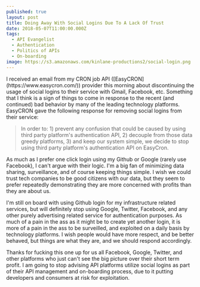```yaml
---
published: true
layout: post
title: Doing Away With Social Logins Due To A Lack Of Trust
date: 2018-05-07T11:00:00.000Z
tags:
  - API Evangelist
  - Authentication
  - Politics of APIs
  - On-boarding
image: https://s3.amazonaws.com/kinlane-productions2/social-login.png
---
```

<p></p>I received an email from my CRON job API ([EasyCRON](https://www.easycron.com/)) provider this morning about discontinuing the usage of social logins to their service with Gmail, Facebook, etc. Something that I think is a sign of things to come in response to the recent (and continued) bad behavior by many of the leading technology platforms. EasyCRON gave the following response for removing social logins from their service:

> In order to: 1) prevent any confusion that could be caused by using third party platform's authentication API, 2) decouple from those data greedy platforms, 3) and keep our system simple, we decide to stop using third party platform's authentication API on EasyCron.

As much as I prefer one click login using my Github or Google (rarely use Facebook), I can't argue with their logic. I'm a big fan of minimizing data sharing, surveillance, and of course keeping things simple. I wish we could trust tech companies to be good citizens with our data, but they seem to prefer repeatedly demonstrating they are more concerned with profits than they are about us.

I'm still on board with using Github login for my infrastructure related services, but will definitely stop using Google, Twitter, Facebook, and any other purely advertising related service for authentication purposes. As much of a pain in the ass as it might be to create yet another login, it is more of a pain in the ass to be surveilled, and exploited on a daily basis by technology platforms. I wish people would have more respect, and be better behaved, but things are what they are, and we should respond accordingly.

Thanks for fucking this one up for us all Facebook, Google, Twitter, and other platforms who just can't see the big picture over their short term profit. I am going to stop advising API platforms utilize social logins as part of their API management and on-boarding process, due to  it putting developers and consumers at risk for exploitation.
